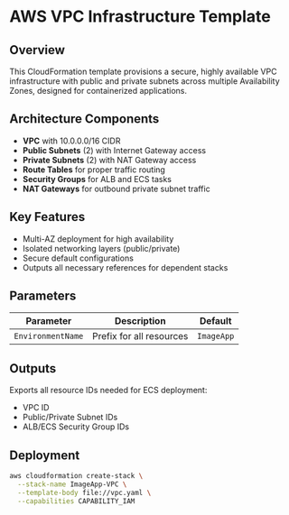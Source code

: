# AWS VPC Infrastructure Template

## Overview
This CloudFormation template provisions a secure, highly available VPC infrastructure with public and private subnets across multiple Availability Zones, designed for containerized applications.

## Architecture Components
- **VPC** with 10.0.0.0/16 CIDR
- **Public Subnets** (2) with Internet Gateway access
- **Private Subnets** (2) with NAT Gateway access
- **Route Tables** for proper traffic routing
- **Security Groups** for ALB and ECS tasks
- **NAT Gateways** for outbound private subnet traffic

## Key Features
- Multi-AZ deployment for high availability
- Isolated networking layers (public/private)
- Secure default configurations
- Outputs all necessary references for dependent stacks

## Parameters
| Parameter | Description | Default |
|-----------|-------------|---------|
| `EnvironmentName` | Prefix for all resources | `ImageApp` |

## Outputs
Exports all resource IDs needed for ECS deployment:
- VPC ID
- Public/Private Subnet IDs
- ALB/ECS Security Group IDs

## Deployment
```bash
aws cloudformation create-stack \
  --stack-name ImageApp-VPC \
  --template-body file://vpc.yaml \
  --capabilities CAPABILITY_IAM